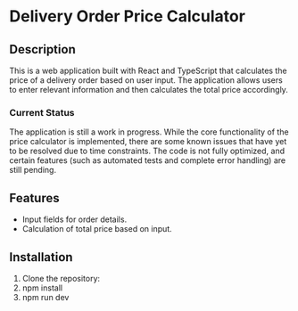 # Delivery Order Price Calculator

## Description

This is a web application built with React and TypeScript that calculates the price of a delivery order based on user input. The application allows users to enter relevant information and then calculates the total price accordingly.

### Current Status

The application is still a work in progress. While the core functionality of the price calculator is implemented, there are some known issues that have yet to be resolved due to time constraints. The code is not fully optimized, and certain features (such as automated tests and complete error handling) are still pending.

## Features

- Input fields for order details.
- Calculation of total price based on input.
  
## Installation

1. Clone the repository:
2. npm install
3. npm run dev

